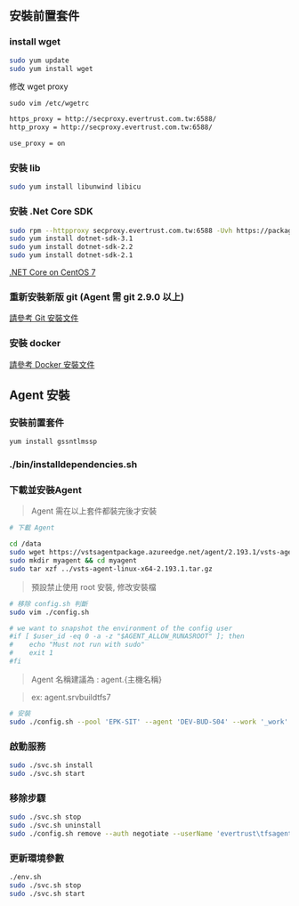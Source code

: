 ## 安裝前置套件

### install wget


```bash
sudo yum update
sudo yum install wget
```


修改 wget proxy

```bah
sudo vim /etc/wgetrc
```

```bash
https_proxy = http://secproxy.evertrust.com.tw:6588/
http_proxy = http://secproxy.evertrust.com.tw:6588/

use_proxy = on
```


### 安裝 lib

```bash
sudo yum install libunwind libicu
```

### 安裝 .Net Core SDK

```bash
sudo rpm --httpproxy secproxy.evertrust.com.tw:6588 -Uvh https://packages.microsoft.com/config/rhel/7/packages-microsoft-prod.rpm
sudo yum install dotnet-sdk-3.1
sudo yum install dotnet-sdk-2.2
sudo yum install dotnet-sdk-2.1
```

[.NET Core on CentOS 7](https://docs.microsoft.com/zh-tw/dotnet/core/install/linux-centos#centos-7-)

### 重新安裝新版 git (Agent 需 git 2.9.0 以上)

[請參考 Git 安裝文件](/EA/git_install/src/branch/master/README.md)

### 安裝 docker

[請參考 Docker 安裝文件](/EA/docker_install)

## Agent 安裝

### 安裝前置套件

```bash
yum install gssntlmssp
```

### ./bin/installdependencies.sh

### 下載並安裝Agent

> Agent 需在以上套件都裝完後才安裝

```bash
# 下載 Agent

cd /data
sudo wget https://vstsagentpackage.azureedge.net/agent/2.193.1/vsts-agent-linux-x64-2.193.1.tar.gz
sudo mkdir myagent && cd myagent
sudo tar xzf ../vsts-agent-linux-x64-2.193.1.tar.gz
```

> 預設禁止使用 root 安裝, 修改安裝檔

```bash
# 移除 config.sh 判斷
sudo vim ./config.sh
```

```bash
# we want to snapshot the environment of the config user
#if [ $user_id -eq 0 -a -z "$AGENT_ALLOW_RUNASROOT" ]; then
#    echo "Must not run with sudo"
#    exit 1
#fi
```

> Agent 名稱建議為 : agent.{主機名稱} 

> ex: agent.srvbuildtfs7

```bash
# 安裝
sudo ./config.sh --pool 'EPK-SIT' --agent 'DEV-BUD-S04' --work '_work' --url 'http://dev-tfs-p01.fetcp.net.tw:8080/tfs/' --auth negotiate --userName 'fetcs\tfsagent' --password 'P@ssw0rd'
```

### 啟動服務

```bash
sudo ./svc.sh install
sudo ./svc.sh start
```
    
### 移除步驟
 
```bash
sudo ./svc.sh stop
sudo ./svc.sh uninstall
sudo ./config.sh remove --auth negotiate --userName 'evertrust\tfsagent' --password '1q2w3e4r5t_'
```

### 更新環境參數

```bash
./env.sh
sudo ./svc.sh stop
sudo ./svc.sh start
```
